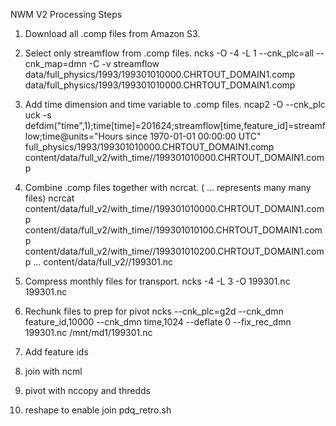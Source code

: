 NWM V2 Processing Steps
1) Download all .comp files from Amazon S3.
2) Select only streamflow from .comp files.
ncks -O -4 -L 1 --cnk_plc=all --cnk_map=dmn -C -v streamflow data/full_physics/1993/199301010000.CHRTOUT_DOMAIN1.comp data/full_physics/1993/199301010000.CHRTOUT_DOMAIN1.comp

3) Add time dimension and time variable to .comp files.
ncap2 -O --cnk_plc uck -s defdim(\"time\",1);time[time]=201624;streamflow[time,feature_id]=streamflow;time@units=\"Hours since 1970-01-01 00:00:00 UTC\" full_physics/1993/199301010000.CHRTOUT_DOMAIN1.comp content/data/full_v2/with_time//199301010000.CHRTOUT_DOMAIN1.comp

4) Combine .comp files together with ncrcat. ( ... represents many many files)
ncrcat content/data/full_v2/with_time//199301010000.CHRTOUT_DOMAIN1.comp content/data/full_v2/with_time//199301010100.CHRTOUT_DOMAIN1.comp content/data/full_v2/with_time//199301010200.CHRTOUT_DOMAIN1.comp ...
content/data/full_v2//199301.nc

5) Compress monthly files for transport.
ncks -4 -L 3 -O 199301.nc 199301.nc

6) Rechunk files to prep for pivot
ncks --cnk_plc=g2d --cnk_dmn feature_id,10000 --cnk_dmn time,1024 --deflate 0 --fix_rec_dmn  199301.nc /mnt/md1/199301.nc

7) Add feature ids

8) join with ncml

9) pivot with nccopy and thredds

10) reshape to enable join
pdq_retro.sh